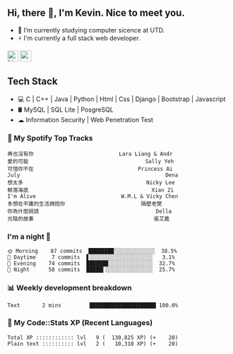 ## Hi, there 👋, I'm Kevin. Nice to meet you.

- 🌱 I’m currently studying computer sicence at UTD.
- ⚡ I'm currently a full stack web developer.

<a href="https://www.linkedin.com/in/kevin12686/"><img alt="LinkedIn" src="https://img.shields.io/badge/linkedin%20-%230077B5.svg?&style=for-the-badge&logo=linkedin&logoColor=white" height=25></a>
<a href="https://www.instagram.com/kevin12686/"><img src="https://img.shields.io/badge/instagram-3f729b?&style=for-the-badge&logo=instagram&logoColor=white" height=25></a>

## Tech Stack

* 💻 C | C++ | Java | Python | Html | Css | Django | Bootstrap | Javascript
* 🛢️ MySQL | SQL Lite | PosgreSQL
* ☁ Information Security | Web Penetration Test

### 🎵 My Spotify Top Tracks

<!-- spotify start -->

```text
再也沒有你                           Lara Liang & Andr
愛的可能                                     Sally Yeh
可惜你不在                                 Princess Ai
July                                              Dena
想太多                                       Nicky Lee
鲸落海底                                       Xian Zi
I'm Alive                           W.M.L & Vicky Chen
多想在平庸的生活拥抱你                        隔壁老樊
你為什麼說謊                                     Della
光陰的故事                                      張艾嘉
```

<!-- spotify end -->

### I'm a night 🦉

<!-- early_bird start -->

```text
🌞 Morning    87 commits  ████████░░░░░░░░░░░░░  38.5%
🌆 Daytime     7 commits  ▋░░░░░░░░░░░░░░░░░░░░   3.1%
🌃 Evening    74 commits  ██████▉░░░░░░░░░░░░░░  32.7%
🌙 Night      58 commits  █████▍░░░░░░░░░░░░░░░  25.7%
```

<!-- early_bird end -->

### 📊 Weekly development breakdown

<!-- code_time start -->

```text
Text       2 mins         █████████████████████ 100.0%
```

<!-- code_time end -->

### 🧰 My Code::Stats XP (Recent Languages)

<!-- codestats start -->

```text
Total XP :::::::::::: lvl   9 (  130,825 XP) (+    20)
Plain text :::::::::: lvl   2 (   10,310 XP) (+    20)
```

<!-- codestats end -->
